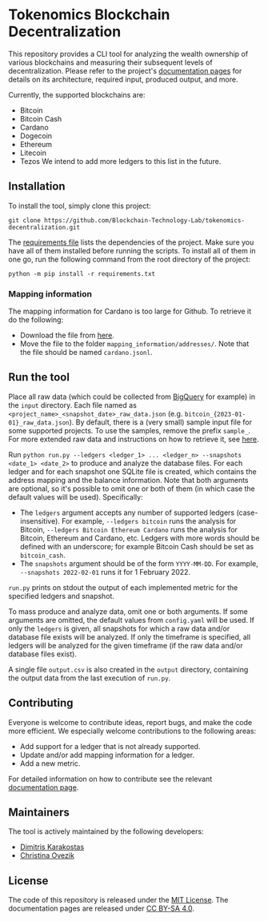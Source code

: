 # Tokenomics Blockchain Decentralization

This repository provides a CLI tool for analyzing the wealth ownership of various blockchains and measuring their 
subsequent levels of decentralization. Please refer to the project's
[documentation pages](https://blockchain-technology-lab.github.io/tokenomics-decentralization/) for details on its architecture,
required input, produced output, and more.

Currently, the supported blockchains are:
- Bitcoin
- Bitcoin Cash
- Cardano
- Dogecoin
- Ethereum
- Litecoin
- Tezos
We intend to add more ledgers to this list in the future.

## Installation

To install the tool, simply clone this project:

    git clone https://github.com/Blockchain-Technology-Lab/tokenomics-decentralization.git

The [requirements file](requirements.txt) lists the dependencies of the project.
Make sure you have all of them installed before running the scripts. To install
all of them in one go, run the following command from the root directory of the
project:

    python -m pip install -r requirements.txt

### Mapping information

The mapping information for Cardano is too large for Github.
To retrieve it do the following:
- Download the file from
[here](https://uoe-my.sharepoint.com/:u:/g/personal/dkarakos_ed_ac_uk/EXseoT-v1xBHn1TWG1IvqHIB2L3Pm35-UtKIcUKmk1IQZw?e=YgTfjR&download=1).
- Move the file to the folder `mapping_information/addresses/`. Note that the file should be named `cardano.jsonl`.

## Run the tool

Place all raw data (which could be collected from [BigQuery](https://cloud.google.com/bigquery/) for example) in the `input` directory. 
Each file named as `<project_name>_<snapshot_date>_raw_data.json` (e.g. `bitcoin_{2023-01-01}_raw_data.json`). By default, there
is a (very small) sample input file for some supported projects. To use the
samples, remove the prefix `sample_`. For more extended raw data and instructions on how to retrieve it, see
[here](https://blockchain-technology-lab.github.io/tokenomics-decentralization/data/).

Run `python run.py --ledgers <ledger_1> ... <ledger_n> --snapshots <date_1> <date_2>` to produce and analyze the database files.
For each ledger and for each snapshot one SQLite file is created, which contains the address mapping and the balance information.
Note that both arguments are optional, so it's possible to omit one or both of them (in which case the default values
will be used). Specifically:

- The `ledgers` argument accepts any number of supported ledgers (case-insensitive). 
For example, `--ledgers bitcoin` runs the analysis for Bitcoin, `--ledgers Bitcoin Ethereum Cardano` runs the analysis 
for Bitcoin, Ethereum and Cardano, etc. Ledgers with  more words should be defined with an underscore; for example 
Bitcoin Cash should be set as `bitcoin_cash`.
- The `snapshots` argument should be of the form `YYYY-MM-DD`. 
For example, `--snapshots 2022-02-01` runs it for 1 February 2022.

`run.py` prints on stdout the output of each implemented metric for the specified ledgers and snapshot.

To mass produce and analyze data, omit one or both arguments. If some arguments
are omitted, the default values from `config.yaml` will be used. If only the
`ledgers` is given, all snapshots for which a raw data and/or database file exists will be
analyzed. If only the timeframe is specified, all ledgers will be analyzed for
the given timeframe (if the raw data and/or database files exist).

A single file `output.csv` is also created in the `output` directory, containing the output data from the 
last execution of `run.py`.

## Contributing

Everyone is welcome to contribute ideas, report bugs, and make the code more efficient. We especially welcome contributions to the following areas:

- Add support for a ledger that is not already supported.
- Update and/or add mapping information for a ledger.
- Add a new metric.

For detailed information on how to contribute see the relevant [documentation
page](https://blockchain-technology-lab.github.io/tokenomics-decentralization/contribute/).

## Maintainers

The tool is actively maintained by the following developers:

- [Dimitris Karakostas](https://github.com/dimkarakostas)
- [Christina Ovezik](https://github.com/LadyChristina)


## License

The code of this repository is released under the [MIT License](https://github.com/Blockchain-Technology-Lab/tokenomics-decentralization/blob/main/LICENSE).
The documentation pages are released under [CC BY-SA 4.0](https://creativecommons.org/licenses/by-sa/4.0/).
